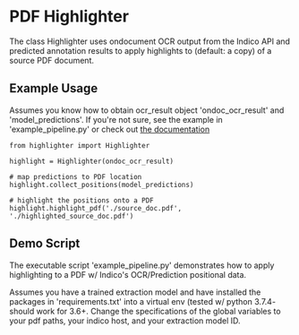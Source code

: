 # PDF Highlighter

The class Highlighter uses ondocument OCR output from the Indico API and predicted 
annotation results to apply highlights to (default: a copy) of a source PDF document.  

## Example Usage
Assumes you know how to obtain ocr_result object 'ondoc_ocr_result' and 
'model_predictions'. If you're not sure, see the example in 'example_pipeline.py' or 
check out [the documentation](https://indicodatasolutions.github.io/indico-client-python/)
```
from highlighter import Highlighter

highlight = Highlighter(ondoc_ocr_result)

# map predictions to PDF location
highlight.collect_positions(model_predictions)

# highlight the positions onto a PDF
highlight.highlight_pdf('./source_doc.pdf', './highlighted_source_doc.pdf')
```


## Demo Script

The executable script 'example_pipeline.py' demonstrates how to apply highlighting to 
a PDF w/ Indico's OCR/Prediction positional data. 

Assumes you have a trained extraction model and have installed the packages 
in 'requirements.txt' into a virtual env (tested w/ python 3.7.4- should work for 3.6+.
Change the specifications of the global variables to your pdf paths, your indico host,
and your extraction model ID.
